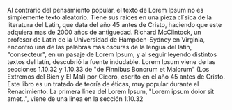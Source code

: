 Al contrario del pensamiento popular, el texto de Lorem Ipsum no es simplemente texto aleatorio. Tiene
sus raices en una pieza cl´sica de la literatura del Latin, que data del año 45 antes de Cristo, haciendo
que este adquiera mas de 2000 años de antiguedad. Richard McClintock, un profesor de Latin de la
Universidad de Hampden-Sydney en Virginia, encontró una de las palabras más oscuras de la lengua del
latín, "consecteur", en un pasaje de Lorem Ipsum, y al seguir leyendo distintos textos del latín, descubrió
la fuente indudable. Lorem Ipsum viene de las secciones 1.10.32 y 1.10.33 de "de Finnibus Bonorum et
Malorum" (Los Extremos del Bien y El Mal) por Cicero, escrito en el año 45 antes de Cristo. Este libro
es un tratado de teoría de éticas, muy popular durante el Renacimiento. La primera linea del Lorem
Ipsum, "Lorem ipsum dolor sit amet..", viene de una linea en la sección 1.10.32